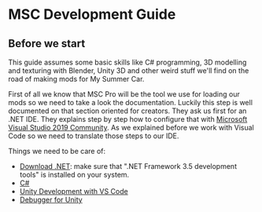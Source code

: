 # MSC Development Guide

## Before we start

This guide assumes some basic skills like C# programming, 3D modelling and texturing with Blender, Unity 3D and other weird stuff we'll find on the road of making mods for My Summer Car.

First of all we know that MSC Pro will be the tool we use for loading our mods so we need to take a look the documentation. Luckily this step is well documented on that section oriented for creators. They ask us first for an .NET IDE. They explains step by step how to configure that with [Microsoft Visual Studio 2019 Community](https://visualstudio.microsoft.com/vs/community/). As we explained before we work with Visual Code so we need to translate those steps to our IDE.

Things we need to be care of:

* [Download .NET](https://dotnet.microsoft.com/download): make sure that ".NET Framework 3.5 development tools" is installed on your system.
* [C#](https://marketplace.visualstudio.com/items?itemName=ms-dotnettools.csharp)
* [Unity Development with VS Code](https://code.visualstudio.com/docs/other/unity)
* [Debugger for Unity](https://marketplace.visualstudio.com/items?itemName=Unity.unity-debug)



